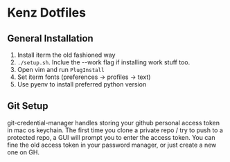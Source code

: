 # Kenz Dotfiles

## General Installation

1. Install iterm the old fashioned way
2. `./setup.sh`. Inclue the --work flag if installing work stuff too.
3. Open vim and run `PlugInstall`
4. Set iterm fonts (preferences -> profiles -> text)
5. Use pyenv to install preferred python version

## Git Setup

git-credential-manager handles storing your github personal access token in mac os keychain.
The first time you clone a private repo / try to push to a protected repo, a GUI will prompt you to enter the access token.
You can fine the old access token in your password manager, or just create a new one on GH.
